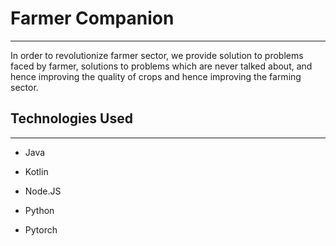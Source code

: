 <h1>Farmer Companion</h1>
<hr><p>In order to revolutionize farmer sector, we provide solution to problems faced by farmer, solutions to problems which are never talked about, and hence improving the quality of crops and hence improving the farming sector.
</p><h2>Technologies Used</h2>
<hr><ul>
<li>Java</li>
</ul><ul>
<li>Kotlin</li>
</ul><ul>
<li>Node.JS</li>
</ul><ul>
<li>Python</li>
</ul><ul>
<li>Pytorch</li>
</ul>
